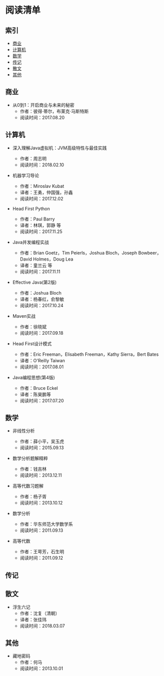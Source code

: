 # 阅读清单

## 索引

- [商业](#商业)
- [计算机](#计算机)
- [数学](#数学)
- [传记](#传记)
- [散文](#散文)
- [其他](#其他)



## 商业

- 从0到1：开启商业与未来的秘密
  - 作者：彼得·蒂尔，布莱克·马斯特斯
  - 阅读时间：2017.08.20




## 计算机


- 深入理解Java虚拟机：JVM高级特性与最佳实践
  - 作者：周志明
  - 阅读时间：2018.02.10

- 机器学习导论
  - 作者：Miroslav Kubat
  - 译者：王勇，仲国强，孙鑫
  - 阅读时间：2017.12.02
  
- Head First Python
  - 作者：Paul Barry
  - 译者：林琪，郭静 等
  - 阅读时间：2017.11.25

- Java并发编程实战
  - 作者：Brian Goetz，Tim Peierls，Joshua Bloch，Joseph Bowbeer，David Holmes，Doug Lea
  - 译者：童兰云 等
  - 阅读时间：2017.11.11
 
- Effective Java(第2版)
  - 作者：Joshua Bloch
  - 译者：杨春红，俞黎敏
  - 阅读时间：2017.10.24
 
- Maven实战
  - 作者：徐晓斌
  - 阅读时间：2017.09.18

 
- Head First设计模式
  - 作者：Eric Freeman，Elisabeth Freeman，Kathy Sierra，Bert Bates
  - 译者：O'Reilly Taiwan
  - 阅读时间：2017.08.01
 
- Java编程思想(第4版)
  - 作者：Bruce Eckel
  - 译者：陈昊鹏等
  - 阅读时间：2017.07.20



## 数学

- 非线性分析
  - 作者：薛小平，吴玉虎
  - 阅读时间：2015.09.13

- 数学分析题解精粹
  - 作者：钱吉林
  - 阅读时间：2013.12.11

- 高等代数习题解
  - 作者：杨子胥
  - 阅读时间：2013.10.12

- 数学分析
  - 作者：华东师范大学数学系
  - 阅读时间：2011.09.13

- 高等代数
  - 作者：王萼芳，石生明
  - 阅读时间：2011.09.12



## 传记


## 散文

- 浮生六记
  - 作者：沈复（清朝）
  - 译者：张佳玮
  - 阅读时间：2018.03.07


## 其他

- 藏地密码
  - 作者：何马
  - 阅读时间：2013.10.01




